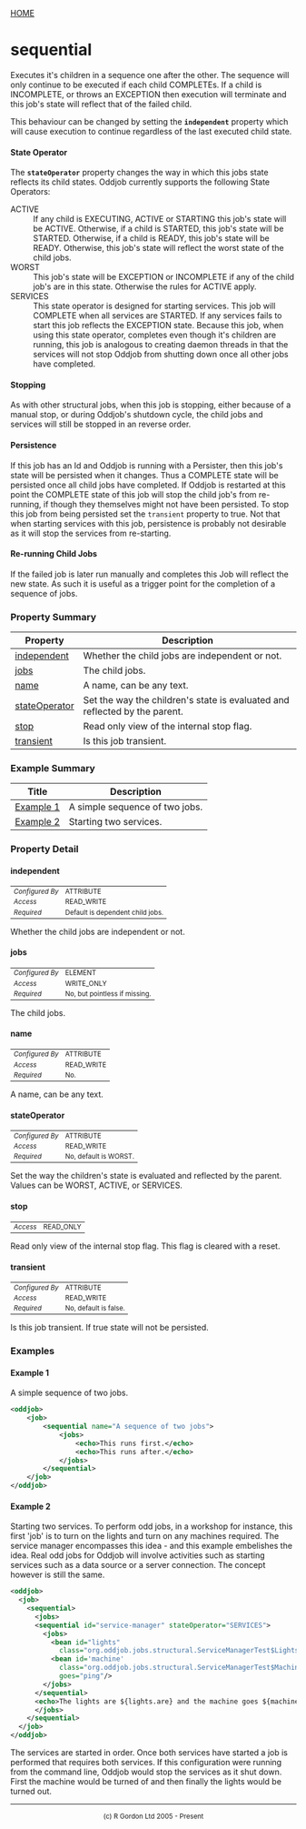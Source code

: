 [HOME](../../../../README.md)
# sequential

Executes it's children in a sequence one after the
other. The sequence will only continue to be executed if each child
COMPLETEs. If a child is INCOMPLETE, or throws an EXCEPTION then execution
will terminate and this job's state will reflect that of the
failed child.


This behaviour can be changed by setting the <b><code>independent</code></b>
property which will cause execution to continue regardless of the last
executed child state.

<h4>State Operator</h4>

The <b><code>stateOperator</b></code> property changes the way in which
this jobs state reflects its child states. Oddjob currently supports the
following State Operators:
<dl>
<dt>ACTIVE</dt>
<dd>If any child is EXECUTING, ACTIVE or STARTING this job's state
will be ACTIVE. Otherwise, if a child is STARTED, this job's state
will be STARTED. Otherwise, if a child is READY, this job's state will
be READY. Otherwise, this job's state will reflect the worst state of
the child jobs.</dd>
<dt>WORST</dt>
<dd>This job's state will be EXCEPTION or INCOMPLETE if any of the
child job's are in this state. Otherwise the rules for ACTIVE apply.</dd>
<dt>SERVICES</dt>
<dd>This state operator is designed for starting services. This job
will COMPLETE when all services are STARTED. If any
services fails to start this job reflects the EXCEPTION state.
Because this job, when using this state operator, completes even though
it's children are running, this job is analogous to creating daemon
threads in that the services will not stop Oddjob from shutting down
once all other jobs have completed.</dd>
</dl>

<h4>Stopping</h4>
As with other structural jobs, when this job is stopping, either because
of a manual stop, or during Oddjob's shutdown cycle, the child jobs and
services will still be stopped in an reverse order.

<h4>Persistence</h4>
If this job has an Id and Oddjob is running with a Persister, then
this job's state will be persisted when it changes. Thus a COMPLETE
state will be persisted once all child jobs have completed. If Oddjob
is restarted at this point the COMPLETE state of this job will stop
the child job's from re-running, if though they themselves might not
have been persisted. To stop this job from being persisted set the
<code>transient</code> property to true. Not that when starting
services with this job, persistence is probably not desirable as
it will stop the services from re-starting.

<h4>Re-running Child Jobs</h4>

If the failed job is later run manually and completes this Job will
reflect the new state. As such it is useful as a trigger point for
the completion of a sequence of jobs.

### Property Summary

| Property | Description |
| -------- | ----------- |
| [independent](#propertyindependent) | Whether the child jobs are independent or not. | 
| [jobs](#propertyjobs) | The child jobs. | 
| [name](#propertyname) | A name, can be any text. | 
| [stateOperator](#propertystateOperator) | Set the way the children's state is evaluated and reflected by the parent. | 
| [stop](#propertystop) | Read only view of the internal stop flag. | 
| [transient](#propertytransient) | Is this job transient. | 


### Example Summary

| Title | Description |
| ----- | ----------- |
| [Example 1](#example1) | A simple sequence of two jobs. |
| [Example 2](#example2) | Starting two services. |


### Property Detail
#### independent <a name="propertyindependent"></a>

<table style='font-size:smaller'>
      <tr><td><i>Configured By</i></td><td>ATTRIBUTE</td></tr>
      <tr><td><i>Access</i></td><td>READ_WRITE</td></tr>
      <tr><td><i>Required</i></td><td>Default is dependent child jobs.</td></tr>
</table>

Whether the child jobs are independent or not.

#### jobs <a name="propertyjobs"></a>

<table style='font-size:smaller'>
      <tr><td><i>Configured By</i></td><td>ELEMENT</td></tr>
      <tr><td><i>Access</i></td><td>WRITE_ONLY</td></tr>
      <tr><td><i>Required</i></td><td>No, but pointless if missing.</td></tr>
</table>

The child jobs.

#### name <a name="propertyname"></a>

<table style='font-size:smaller'>
      <tr><td><i>Configured By</i></td><td>ATTRIBUTE</td></tr>
      <tr><td><i>Access</i></td><td>READ_WRITE</td></tr>
      <tr><td><i>Required</i></td><td>No.</td></tr>
</table>

A name, can be any text.

#### stateOperator <a name="propertystateOperator"></a>

<table style='font-size:smaller'>
      <tr><td><i>Configured By</i></td><td>ATTRIBUTE</td></tr>
      <tr><td><i>Access</i></td><td>READ_WRITE</td></tr>
      <tr><td><i>Required</i></td><td>No, default is WORST.</td></tr>
</table>

Set the way the children's state is
evaluated and reflected by the parent. Values can be WORST,
ACTIVE, or SERVICES.

#### stop <a name="propertystop"></a>

<table style='font-size:smaller'>
      <tr><td><i>Access</i></td><td>READ_ONLY</td></tr>
</table>

Read only view of the internal stop flag.
This flag is cleared with a reset.

#### transient <a name="propertytransient"></a>

<table style='font-size:smaller'>
      <tr><td><i>Configured By</i></td><td>ATTRIBUTE</td></tr>
      <tr><td><i>Access</i></td><td>READ_WRITE</td></tr>
      <tr><td><i>Required</i></td><td>No, default is false.</td></tr>
</table>

Is this job transient. If true state will not
be persisted.


### Examples
#### Example 1 <a name="example1"></a>

A simple sequence of two jobs.

```xml
<oddjob>
    <job>
        <sequential name="A sequence of two jobs">
            <jobs>
                <echo>This runs first.</echo>
                <echo>This runs after.</echo>
            </jobs>
        </sequential>
    </job>
</oddjob>
```


#### Example 2 <a name="example2"></a>

Starting two services. To perform odd jobs, in a workshop for instance,
this first 'job' is to turn on the lights and turn on any machines
required. The service manager encompasses this idea - and this example
embelishes the idea. Real odd jobs for Oddjob will involve activities
such as starting services such as a data source or a server connection.
The concept however is still the same.

```xml
<oddjob>
  <job>
    <sequential>
      <jobs>
      <sequential id="service-manager" stateOperator="SERVICES">
        <jobs>
          <bean id="lights" 
            class="org.oddjob.jobs.structural.ServiceManagerTest$Lights"/>
          <bean id='machine'
            class="org.oddjob.jobs.structural.ServiceManagerTest$MachineThatGoes"
            goes="ping"/>
        </jobs>
      </sequential>
      <echo>The lights are ${lights.are} and the machine goes ${machine.goes}.</echo>
      </jobs>
    </sequential>
  </job>
</oddjob>
```


The services are started in order. Once both services have started
a job is performed that requires both services. If this configuration
were running from the command line, Oddjob would stop the services
as it shut down. First the machine would be turned of and then finally
the lights would be turned out.


-----------------------

<div style='font-size: smaller; text-align: center;'>(c) R Gordon Ltd 2005 - Present</div>
